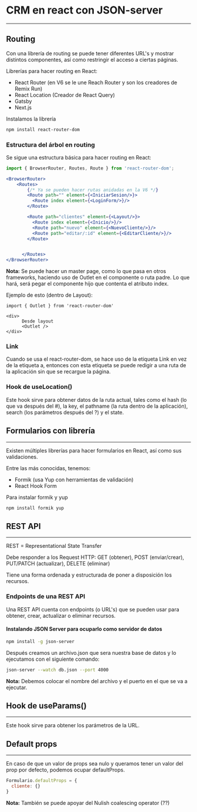 # CRM en react con JSON-server

---

## Routing

Con una librería de routing se puede tener diferentes URL's y mostrar distintos componentes, así como restringir el acceso a ciertas páginas.

Librerías para hacer routing en React:

- React Router (en V6 se le une Reach Router y son los creadores de Remix Run)
- React Location (Creador de React Query)
- Gatsby
- Next.js

Instalamos la librería

```bash
npm install react-router-dom

```

### Estructura del árbol en routing

Se sigue una estructura básica para hacer routing en React:

```jsx
import { BrowserRouter, Routes, Route } from 'react-router-dom';

<BrowserRouter>
    <Routes>
        {/* Ya se pueden hacer rutas anidadas en la V6 */}
        <Route path="" element={<IniciarSesion/>}>
          <Route index element={<LoginForm/>}/>
        </Route>

        <Route path="clientes" element={<Layout/>}>
          <Route index element={<Inicio/>}/>
          <Route path="nuevo" element={<NuevoCliente/>}/>
          <Route path="editar/:id" element={<EditarCliente/>}/>
        </Route>


      </Routes>
</BrowserRouter>
```

**Nota:** Se puede hacer un master page, como lo que pasa en otros frameworks, haciendo uso de Outlet en el componente o ruta padre. Lo que hará, será pegar el componente hijo que contenta el atributo index.

Ejemplo de esto (dentro de Layout):

```Jsx
import { Outlet } from 'react-router-dom'

<div>
      Desde layout
      <Outlet />
</div>
```

### Link

Cuando se usa el react-router-dom, se hace uso de la etiqueta Link en vez de la etiqueta a, entonces con esta etiqueta se puede redigir a una ruta de la aplicación sin que se recargue la página.

### Hook de useLocation()

Este hook sirve para obtener datos de la ruta actual, tales como el hash (lo que va después del #), la key, el pathname (la ruta dentro de la aplicación), search (los parámetros después del ?) y el state.

## Formularios con librería

---

Existen múltiples librerías para hacer formularios en React, así como sus validaciones.

Entre las más conocidas, tenemos:

- Formik (usa Yup con herramientas de validación)
- React Hook Form

Para instalar formik y yup

```bash
npm install formik yup
```

## REST API

---

REST = Representational State Transfer

Debe responder a los Request HTTP: GET (obtener), POST (enviar/crear), PUT/PATCH (actualizar), DELETE (eliminar)

Tiene una forma ordenada y estructurada de poner a disposición los recursos.

### Endpoints de una REST API

Una REST API cuenta con endpoints (o URL's) que se pueden usar para obtener, crear, actualizar o eliminar recursos.

#### Instalando JSON Server para ocuparlo como servidor de datos

```bash
npm install -g json-server
```

Después creamos un archivo.json que sera nuestra base de datos y lo ejecutamos con el siguiente comando:

```bash
json-server --watch db.json --port 4000
```

**Nota:** Debemos colocar el nombre del archivo y el puerto en el que se va a ejecutar.

## Hook de useParams()

--- 

Este hook sirve para obtener los parámetros de la URL.

## Default props

---

En caso de que un valor de props sea nulo y queramos tener un valor del prop por defecto, podemos ocupar defaultProps.

```jsx
Formulario.defaultProps = {
  cliente: {}
}
```

**Nota:** También se puede apoyar del Nulish coalescing operator (??)

